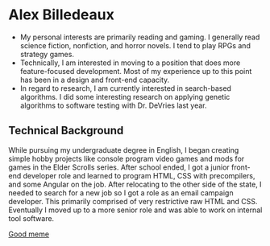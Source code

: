 # Alex Billedeaux

- My personal interests are primarily reading and gaming. I generally read science fiction, nonfiction, and horror novels. I tend to play RPGs and strategy games.
- Technically, I am interested in moving to a position that does more feature-focused development. Most of my experience up to this point has been in a design and front-end capacity.
- In regard to research, I am currently interested in search-based algorithms. I did some interesting research on applying genetic algorithms to software testing with Dr. DeVries last year.

## Technical Background
While pursuing my undergraduate degree in English, I began creating simple hobby projects like console program video games and mods for games in the Elder Scrolls series. After school ended, I got a junior front-end developer role and learned to program HTML, CSS with precompilers, and some Angular on the job. After relocating to the other side of the state, I needed to search for a new job so I got a role as an email campaign developer. This primarily comprised of very restrictive raw HTML and CSS. Eventually I moved up to a more senior role and was able to work on internal tool software.

[Good meme](https://thechive.com/wp-content/uploads/2022/09/50d34ecd5525865d3911738ee8e15a19.jpg)